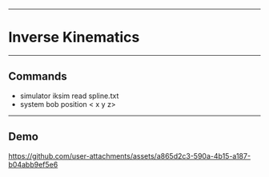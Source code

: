------------------------------------
# Inverse Kinematics
-----------------------------------
## Commands
- simulator iksim read spline.txt
- system bob position < x y z>
----------------------------------
## Demo


https://github.com/user-attachments/assets/a865d2c3-590a-4b15-a187-b04abb9ef5e6


